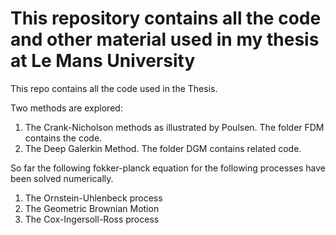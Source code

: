 # This repository contains all the code and other material used in my thesis at Le Mans University
This repo contains all the code used in the Thesis.

Two methods are explored:
1. The Crank-Nicholson methods as illustrated by Poulsen. The folder FDM contains the code.
2. The Deep Galerkin Method. The folder DGM contains related code.

So far the following fokker-planck equation for the following processes have been solved numerically.
1. The Ornstein-Uhlenbeck process
2. The Geometric Brownian Motion
3. The Cox-Ingersoll-Ross process
